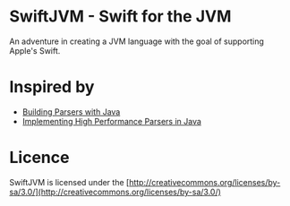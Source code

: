 # SwiftJVM - Swift for the JVM #

An adventure in creating a JVM language with the goal of supporting Apple's Swift.

# Inspired by #
* [Building Parsers with Java](http://oozinoz.xp123.com/bpwj.htm)
* [Implementing High Performance Parsers in Java](http://www.infoq.com/articles/HIgh-Performance-Parsers-in-Java)

# Licence #
SwiftJVM is licensed under the [http://creativecommons.org/licenses/by-sa/3.0/](http://creativecommons.org/licenses/by-sa/3.0/)